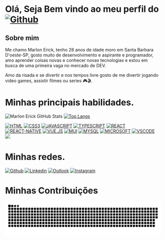 # Olá, Seja Bem vindo ao meu perfil do [![Github](https://img.shields.io/badge/GitHub-100000?style=for-the-badge&logo=github&logoColor=white)](https://github.com/marlonerick)

## Sobre mim

Me chamo Marlon Erick, tenho 28 anos de idade moro em Santa Barbara D'oeste-SP, gosto muito de desenvolvimento e aspirante e programador, amo aprender coisas novas e conhecer novas tecnologias e estou em busca de uma primeira vaga no mercado de DEV.

Amo da risada e se divertir e nos tempos livre gosto de me divertir jogando video games, assistir filmes ou series 🎮🎬.

# Minhas principais habilidades.

![Marlon Erick GitHub Stats](https://github-readme-stats.vercel.app/api?username=marlonerick&show_icons=true&theme=dark&icon_color=blue&title_color=blue&hide_border=true&border_radius=15&line_height=20)
[![Top Langs](https://github-readme-stats.vercel.app/api/top-langs/?username=marlonerick&layout=compact&theme=dark&icon_color=blue&title_color=blue&hide_border=true&border_radius=15)](https://github.com/marlonerick/github-readme-stats)

[![HTML](https://img.shields.io/badge/HTML5-E34F26?style=for-the-badge&logo=html5&logoColor=white)]()
[![CSS3](https://img.shields.io/badge/CSS3-1572B6?style=for-the-badge&logo=css3&logoColor=white)]()
[![JAVASCRIPT](https://img.shields.io/badge/JavaScript-F7DF1E?style=for-the-badge&logo=javascript&logoColor=black)]()
[![TYPESCRIPT](https://img.shields.io/badge/TypeScript-007ACC?style=for-the-badge&logo=typescript&logoColor=white)]()
[![REACT](https://img.shields.io/badge/React-20232A?style=for-the-badge&logo=react&logoColor=61DAFB)]()
[![REACT-NATIVE](	https://img.shields.io/badge/React_Native-20232A?style=for-the-badge&logo=react&logoColor=61DAFB)]()
[![VUE.JS](https://img.shields.io/badge/Vue.js-35495E?style=for-the-badge&logo=vue.js&logoColor=4FC08D)]()
[![MUI](https://img.shields.io/badge/Material--UI-0081CB?style=for-the-badge&logo=material-ui&logoColor=white)]()
[![MYSQL](https://img.shields.io/badge/MySQL-00000F?style=for-the-badge&logo=mysql&logoColor=white)]()
[![MICROSOFT](https://img.shields.io/badge/Microsoft-666666?style=for-the-badge&logo=microsoft&logoColor=white)]()
[![VSCODE](https://img.shields.io/badge/Visual_Studio-5C2D91?style=for-the-badge&logo=visual%20studio&logoColor=white)]()
[![](https://img.shields.io/badge/Node.js-43853D?style=for-the-badge&logo=node.js&logoColor=white)]()


# Minhas redes.

[![Github](https://img.shields.io/badge/GitHub-100000?style=for-the-badge&logo=github&logoColor=white)](https://github.com/marlonerick)
[![Linkedin](https://img.shields.io/badge/LinkedIn-0077B5?style=for-the-badge&logo=linkedin&logoColor=white)](https://www.linkedin.com/in/marlon-erick-80b22811b/)
[![Outlook](https://img.shields.io/badge/Outlook-0078D4?style=for-the-badge&logo=microsoft-outlook&logoColor=white)](erick.marlon13@hotmail.com)
[![Instagram](https://img.shields.io/badge/Instagram-E4405F?style=for-the-badge&logo=instagram&logoColor=white)](https://www.instagram.com/marloneriick/)



# Minhas Contribuições

![snake gif](https://github.com/marlonerick/marlonerick/blob/output/github-contribution-grid-snake-dark.svg)
